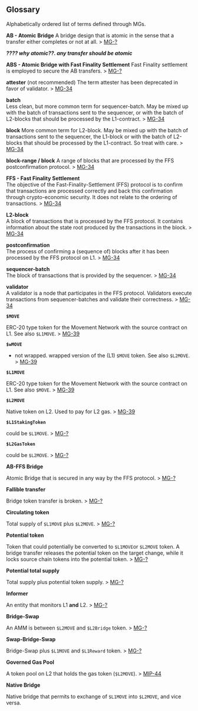 ## Glossary

Alphabetically ordered list of terms defined through MGs.

**AB - Atomic Bridge**
A bridge design that is atomic in the sense that a transfer either completes or not at all. > [MG-?]()

***???? why atomic??. any transfer should be atomic***

**ABS - Atomic Bridge with Fast Finality Settlement**
Fast Finality settlement is employed to secure the AB transfers. > [MG-?]()

**attester**  (not recommended)
The term attester has been deprecated in favor of validator. > [MG-34](./MG/g-34/MG-34)

**batch**  
Less clean, but more common term for sequencer-batch. May be mixed up with the batch of transactions sent to the sequencer, or with the batch of L2-blocks that should be processed by the L1-contract. > [MG-34](./MG/g-34/MG-34)

**block**
More common term for L2-block. May be mixed up with the batch of transactions sent to the sequencer, the L1-block or with the batch of L2-blocks that should be processed by the L1-contract. So treat with care. > [MG-34](./MG/g-34/MG-34)

**block-range / block**
A range of blocks that are processed by the FFS postconfirmation protocol. > [MG-34](./MG/g-34/MG-34)

**FFS - Fast Finality Settlement**  
The objective of the Fast-Finality-Settlement (FFS) protocol is to confirm that transactions are processed correctly and back this confirmation through crypto-economic security. It does not relate to the ordering of transactions. > [MG-34](./MG/g-34/MG-34)

**L2-block**  
A block of transactions that is processed by the FFS protocol. It contains information about the state root produced by the transactions in the block. > [MG-34](./MG/g-34/MG-34)

**postconfirmation**  
The process of confirming a (sequence of) blocks after it has been processed by the FFS protocol on L1. > [MG-34](./MG/g-34/MG-34)

**sequencer-batch**  
The block of transactions that is provided by the sequencer. > [MG-34](./MG/g-34/MG-34)

**validator**  
A validator is a node that participates in the FFS protocol. Validators execute transactions from sequencer-batches and validate their correctness. > [MG-34](./MG/g-34/MG-34)

**`$MOVE`**

ERC-20 type token for the Movement Network with the source contract on L1. See also `$L1MOVE`. > [MG-39](./MG/mg-39/README.md)

**`$wMOVE`**
- not wrapped. 
wrapped version of the (L1) `$MOVE` token. See also `$L2MOVE`. > [MG-39](./MG/mg-39/README.md)

**`$L1MOVE`**

ERC-20 type token for the Movement Network with the source contract on L1. See also `$MOVE`. > [MG-39](./MG/mg-39/README.md)

**`$L2MOVE`**

Native token on L2. Used to pay for L2 gas. > [MG-39](./MG/mg-39/README.md)

**`$L1StakingToken`**

could be `$L1MOVE`. > [MG-?]()

**`$L2GasToken`**

could be `$L2MOVE`. > [MG-?]()

**AB-FFS Bridge**

Atomic Bridge that is secured in any way by the FFS protocol. > [MG-?]()

**Fallible transfer**

Bridge token transfer is broken. > [MG-?]()

**Circulating token**

Total supply of `$L1MOVE` plus `$L2MOVE`. > [MG-?]()

**Potential token**

Token that could potentially be converted to `$L1MOVE`or `$L2MOVE` token. A bridge transfer releases the potential token on the target change, while it locks source chain tokens into the potential token. > [MG-?]()

**Potential total supply**

Total supply plus potential token supply. > [MG-?]()

**Informer**

An entity that monitors L1 **and** L2. > [MG-?]()

**Bridge-Swap**

An AMM is between `$L2MOVE` and `$L2Bridge` token. > [MG-?]()

**Swap-Bridge-Swap**

Bridge-Swap plus `$L1MOVE` and `$L1Reward` token. > [MG-?]()

**Governed Gas Pool**

A token pool on L2 that holds the gas token (`$L2MOVE`). > [MIP-44](./MIP/mip-44/README.md)

**Native Bridge**

Native bridge that permits to exchange of `$L1MOVE` into `$L2MOVE`, and vice versa.